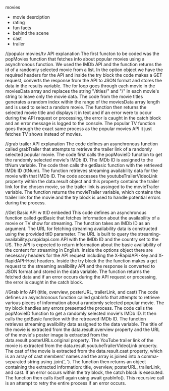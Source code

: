 movies
- movie desrciption
- rating
- fun facts
- behind the scene
- cast
- trailer

//popular movies/tv API explanation
The first functon to be coded was the popMovies function that fetches info about popular movies using a asynchronous function. We used the IMDb API and the function returns the id of a randomly selected movie from a list. In the option object we have the required headers for the API and inside the try block the code makes a GET request, converts the response from the API to JSON format and stores the data in the results variable. The for loop goes through each movie in the moviesData array and replaces the string "/titles/" and "/" in each movie's string to leave only the movie data. The code from the movie titles generates a random index within the range of the moviesData array length and is used to select a random movie. The function then returns the selected movie title and displays it in text and if an error were to occur during the API request or processing, the error is caught in the catch block and an error message is logged to the console. The popular TV function goes through the exact same process as the popular movies API it just fetches TV shows instead of movies.

//grab trailer API explanation
The code defines an asynchronous function called grabTrailer that attempts to retrieve the trailer link of a randomly selected popular movie. The code first calls the popMovieID function to get the randomly selected movie's IMDb ID. The IMDb ID is assigned to the ttNum variable. The code then calls the getBasic function with the retrieved IMDb ID (ttNum). The function retrieves streaming availability data for the movie with that IMDb ID. The code accesses the youtubeTrailerVideoLink property within the data.result object and this property contains the trailer link for the chosen movie, so the trailer link is assinged to the movieTrailer variable. The function returns the movieTrailer variable, which contains the trailer link for the movie and the try block is used to handle potential errors during the process.

//Get Basic API w ttID embeded
This code defines an asynchronous function called getBasic that fetches information about the availability of a movie or TV show for streaming. The function takes an IMDb ID as an argument. The URL for fetching streaming availability data is constructed using the provided ttID parameter. The URL is built to query the streaming-availability.p.rapidapi.com API with the IMDb ID and the country set to the US. The API is expected to return information about the basic availability of the content for streaming in English. Inside the options object there are necessary headers for the API request including the X-RapidAPI-Key and X-RapidAPI-Host headers. Inside the try block the the function makes a get request to the streaming avalibility API and the response is converted to JSON format and stored in the data variable. The function returns the fetched data and if an error occurs during the API request or processing, the error is caught in the catch block.


//Grab info API (title, overview, posterURL, trailerLink, and cast)
The code defines an asynchronous function called grabInfo that attempts to retrieve various pieces of information about a randomly selected popular movie. The try block handles any errors presented the process. The code calls the popMovieID function to get a randomly selected movie's IMDb ID. It then calls the getBasic function with the retreaved IMDb ID. The function retrieves streaming avalibility data assigned to the data variable. The title of the movie is extracted from the data.result.overview property and the URL of the movie's poster image is extracted from the data.result.posterURLs.original property. The YouTube trailer link of the movie is extracted from the data.result youtubeTrailerVideoLink property. The cast of the movie is extracted from the data.result.cast property, which is an array of cast members' names and the array is joined into a comma-separated string using .join(', '). The function then returns an object containing the extracted information: title, overview, posterURL, trailerLink, and cast. If an error occurs within the try block, the catch block is executed. The function then calls itself again using await grabInfo(). This recursive call is an attempt to retry the entire process if an error occurs.




